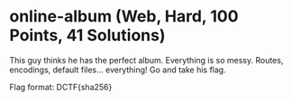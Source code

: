 # online-album (Web, Hard, 100 Points, 41 Solutions)

This guy thinks he has the perfect album. Everything is so messy. Routes, encodings, default files... everything! Go and take his flag.

Flag format: DCTF{sha256}
